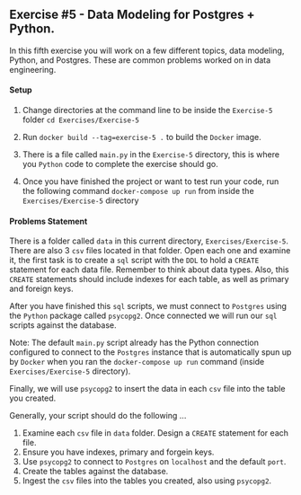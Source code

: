 ## Exercise #5 - Data Modeling for Postgres + Python.

In this fifth exercise you will work on a few different topics,
data modeling, Python, and Postgres. These are common problems worked 
on in data engineering.

#### Setup
1. Change directories at the command line 
   to be inside the `Exercise-5` folder `cd Exercises/Exercise-5`
   
2. Run `docker build --tag=exercise-5 .` to build the `Docker` image.

3. There is a file called `main.py` in the `Exercise-5` directory, this
is where you `Python` code to complete the exercise should go.
   
4. Once you have finished the project or want to test run your code,
   run the following command `docker-compose up run` from inside the `Exercises/Exercise-5` directory

#### Problems Statement
There is a folder called `data` in this current directory, `Exercises/Exercise-5`. There are also
3 `csv` files located in that folder. Open each one and examine it, the 
first task is to create a `sql` script with the `DDL` to hold
a `CREATE` statement for each data file. Remember to think about data types. 
Also, this `CREATE` statements should include indexes for each table, as well
as primary and foreign keys.

After you have finished this `sql` scripts, we must connect to `Postgres` using the `Python` package
called `psycopg2`. Once connected we will run our `sql` scripts against the database.

Note: The default `main.py` script already has the Python connection configured to connect
to the `Postgres` instance that is automatically spun up by `Docker` when you ran
the `docker-compose up run` command (inside `Exercises/Exercise-5` directory).

Finally, we will use `psycopg2` to insert the data in each `csv` file into the table you created.

Generally, your script should do the following ...
1. Examine each `csv` file in `data` folder. Design a `CREATE` statement for each file.
2. Ensure you have indexes, primary and forgein keys.
3. Use `psycopg2` to connect to `Postgres` on `localhost` and the default `port`.
4. Create the tables against the database.
5. Ingest the `csv` files into the tables you created, also using `psycopg2`.
